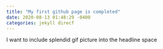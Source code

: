 ```yaml
---
title: "My first github page is completed"
date: 2020-08-13 01:48:29 -0400
categories: jekyll direcf
---
```

I want to include splendid gif picture into the headline space